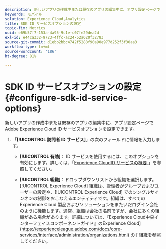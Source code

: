 ```yaml
---
description: 新しいアプリの作成中または既存のアプリの編集中に、アプリ設定ページで Adobe Experience Platform ID サービスオプションを設定できます。
keywords: モバイル
solution: Experience Cloud,Analytics
title: SDK ID サービスオプションの設定
topic-fix: Metrics
uuid: e69b57f7-153a-4a95-9c1e-c07fe29dea2d
exl-id: e44ca332-9723-4ffc-ac24-52a620f32783
source-git-commit: d1ebb2bbc4742f5288f90a90e977d252f3f30aa3
workflow-type: tm+mt
source-wordcount: '186'
ht-degree: 81%

---
```


# SDK ID サービスオプションの設定 {#configure-sdk-id-service-options}

新しいアプリの作成中または既存のアプリの編集中に、アプリ設定ページで Adobe Experience Cloud ID サービスオプションを設定できます。

1. 「**[!UICONTROL 訪問者 ID サービス]**」の次のフィールドに情報を入力します。

   * **[!UICONTROL 有効]**：
ID サービスを使用するには、このオプションを有効にします。詳しくは、「[Experience CloudID サービスの概要 ](https://experienceleague.adobe.com/docs/id-service/using/intro/overview.html?lang=ja)」を参照してください。

   * **[!UICONTROL 組織]**：ドロップダウンリストから組織を選択します。
[!UICONTROL Experience Cloud] 組織は、管理者がグループおよびユーザーの設定や、[!UICONTROL Experience Cloud] でのシングルサインオンの制御をおこなえるエンティティです。組織は、すべての Experience Cloud 製品およびソリューションをまたいだログイン会社のように機能します。通常、組織は会社の名前ですが、会社に多くの組織がある場合があります。詳細については、『Experience Cloud中央インターフェイスコンポーネントガイド』のExperience Cloud](https://experienceleague.adobe.com/docs/core-services/interface/administration/organizations.html) の [ 組織を参照してください。
